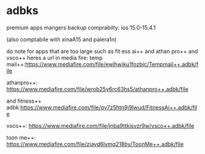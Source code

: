 # adbks
premium apps mangers backup
comprabilty: ios 15.0-15.4.1

(also comptabile with xinaA15 and palera1n)

do note for apps that are too large such  as fit ess ai++ and athan pro++ and vsco++ heres a url in media fire:
temp mail++:https://www.mediafire.com/file/ewlhwiku1fozbjc/Tempmail++.adbk/file

athanpro++: https://www.mediafire.com/file/wrob25y6rc63hs5/athanpro++.adbk/file

and fitness++ adbk:https://www.mediafire.com/file/qy7z5htn9j9lwud/FitnessAi++.adbk/file


vsco++: https://www.mediafire.com/file/jnba9ttkisvzr9w/vsco++.adbk/file


toon me++: 
https://www.mediafire.com/file/zjayd6lvmq218by/ToonMe++.adbk/file
